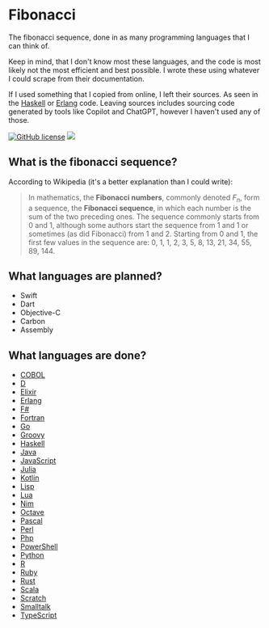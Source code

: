 # Fibonacci

The fibonacci sequence, done in as many programming languages that I can think of.

Keep in mind, that I don't know most these languages, and the code is most likely not the most efficient and best possible. I wrote these using whatever I could scrape from their documentation.

If I used something that I copied from online, I left their sources. As seen in the [Haskell](src/Haskell/fibonacci.hs) or [Erlang](src/Erlang/fibonacci.erl) code. Leaving sources includes sourcing code generated by tools like Copilot and ChatGPT, however I haven't used any of those.

[![GitHub license](https://img.shields.io/badge/license-MIT-green)](./LICENSE)
<a href="https://github.com/mov-ebx">
    <img src="https://gpvc.arturio.dev/mov-ebx">
</a>

## What is the fibonacci sequence?

According to Wikipedia (it's a better explanation than I could write):

>In mathematics, the **Fibonacci numbers**, commonly denoted $F_n$, form a sequence, the **Fibonacci sequence**, in which each number is the sum of the two preceding ones. The sequence commonly starts from 0 and 1, although some authors start the sequence from 1 and 1 or sometimes (as did Fibonacci) from 1 and 2. Starting from 0 and 1, the first few values in the sequence are: 0, 1, 1, 2, 3, 5, 8, 13, 21, 34, 55, 89, 144.

## What languages are planned?

- Swift
- Dart
- Objective-C
- Carbon
- Assembly

## What languages are done?

- [COBOL](src/COBOL/fibonacci.cob)
- [D](src/D/fibonacci.d)
- [Elixir](src/Elixir/fibonacci.ex)
- [Erlang](src/Erlang/fibonacci.erl)
- [F#](src/F#/Fibonacci.fs)
- [Fortran](src/Fortran/fibonacci.f)
- [Go](src/Go/fibonacci.go)
- [Groovy](src/Groovy/Fibonacci.groovy)
- [Haskell](src/Haskell/fibonacci.hs)
- [Java](src/Java/Fibonacci.java)
- [JavaScript](src/JavaScript/fibonacci.js)
- [Julia](src/Julia/fibonacci.jl)
- [Kotlin](src/Kotlin/fibonacci.kt)
- [Lisp](src/Lisp/fibonacci.lsp)
- [Lua](src/Lua/fibonacci.lua)
- [Nim](src/Nim/fibonacci.nim)
- [Octave](src/Octave/fibonacci.m)
- [Pascal](src/Pascal/fibonacci.pas)
- [Perl](src/Perl/fibonacci.pl)
- [Php](src/Php/fibonacci.php)
- [PowerShell](src/PowerShell/fibonacci.ps1)
- [Python](src/Python/fibonacci.py)
- [R](src/R/fibonacci.r)
- [Ruby](src/Ruby/fibonacci.ru)
- [Rust](src/Rust/fibonacci.rs)
- [Scala](src/Scala/Fibonacci.scala)
- [Scratch](src/Scratch/README.md)
- [Smalltalk](src/Smalltalk/fibonacci.st)
- [TypeScript](src/TypeScript/fibonacci.ts)
